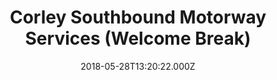 ---
date: 2018-05-28T13:20:22.000Z
title: Corley Southbound Motorway Services (Welcome Break)
latitude: 52.47082
longitude: -1.5491156
url: https://www.welcomebreak.co.uk/locations/corley-m6
category: checkin
---